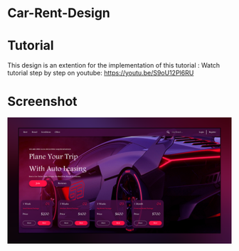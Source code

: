 # Car-Rent-Design

# Tutorial 
This design is an extention for the implementation 
of this tutorial :
Watch tutorial step by step on youtube:
https://youtu.be/S9oU12Pl6RU

# Screenshot 
![alt text](https://raw.githubusercontent.com/mahmoudhamwi/Car-Rent-Design/main/CarRent/Car%20rent.png)
